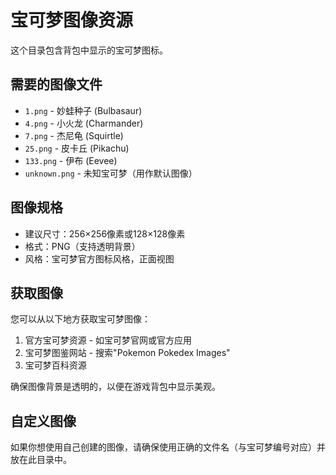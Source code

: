 # 宝可梦图像资源

这个目录包含背包中显示的宝可梦图标。

## 需要的图像文件

- `1.png` - 妙蛙种子 (Bulbasaur)
- `4.png` - 小火龙 (Charmander)
- `7.png` - 杰尼龟 (Squirtle)
- `25.png` - 皮卡丘 (Pikachu)
- `133.png` - 伊布 (Eevee)
- `unknown.png` - 未知宝可梦（用作默认图像）

## 图像规格

- 建议尺寸：256×256像素或128×128像素
- 格式：PNG（支持透明背景）
- 风格：宝可梦官方图标风格，正面视图

## 获取图像

您可以从以下地方获取宝可梦图像：

1. 官方宝可梦资源 - 如宝可梦官网或官方应用
2. 宝可梦图鉴网站 - 搜索"Pokemon Pokedex Images"
3. 宝可梦百科资源

确保图像背景是透明的，以便在游戏背包中显示美观。

## 自定义图像

如果你想使用自己创建的图像，请确保使用正确的文件名（与宝可梦编号对应）并放在此目录中。 